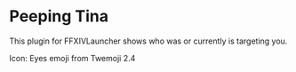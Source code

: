 # Peeping Tina

This plugin for FFXIVLauncher shows who was or currently is targeting you.

Icon: Eyes emoji from Twemoji 2.4
